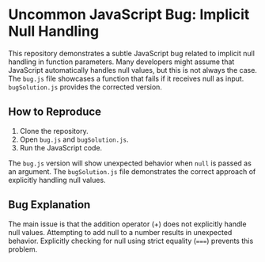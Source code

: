 # Uncommon JavaScript Bug: Implicit Null Handling

This repository demonstrates a subtle JavaScript bug related to implicit null handling in function parameters.  Many developers might assume that JavaScript automatically handles null values, but this is not always the case.  The `bug.js` file showcases a function that fails if it receives null as input.  `bugSolution.js` provides the corrected version.

## How to Reproduce

1. Clone the repository.
2. Open `bug.js` and `bugSolution.js`.
3. Run the JavaScript code.

The `bug.js` version will show unexpected behavior when `null` is passed as an argument. The `bugSolution.js` file demonstrates the correct approach of explicitly handling null values.

## Bug Explanation

The main issue is that the addition operator (+) does not explicitly handle null values.  Attempting to add null to a number results in unexpected behavior. Explicitly checking for null using strict equality (`===`) prevents this problem.